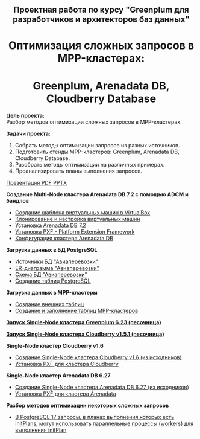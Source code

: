 ## <div align="center"> Проектная работа по курсу "Greenplum для разработчиков и архитекторов баз данных" <div align="center"> ##
   
# <div align="center"> Оптимизация сложных запросов в MPP-кластерах: </div> #
# <div align="center"> Greenplum, Arenadata DB, Cloudberry Database </div> #
   
**Цель проекта:**   
Разбор методов оптимизации сложных запросов в MPP-кластерах.   
   
**Задачи проекта:**   
1. Собрать методы оптимизации запросов из разных источников.   
2. Подготовить стенды MPP-кластеров: Greenplum, Arenadata DB, Cloudberry Database.   
3. Разобрать методы оптимизации на различных примерах.  
4. Проанализировать планы выполнения запросов.   

[Презентация PDF](Project_Optimization.pdf) [PPTX](Project_Optimization.pptx)    

**Создание Multi-Node кластера Arenadata DB 7.2 с помощью ADCM и бандлов**   
* [Создание шаблона виртуальных машин в VirtualBox](VMTemplate.md)   
* [Клонирование и настройка виртуальных машин](VMClone.md)   
* [Установка Arenadata DB 7.2](InstallArenadata7.2.md)   
* [Установка PXF - Platform Extension Framework](Install_PXF.md)
* [Конфигурация кластера Arenadata DB](arenadata_config.md)   

**Загрузка данных в БД PostgreSQL**   
* [Источники БД "Авиаперевозки"](air_db.md)
* [ER-диаграмма "Авиаперевозки"](Air_Flow_ER.jpg)
* [Схема БД "Авиаперевозки"](air_db_schema.jpg) 
* [Создание таблиц PostgreSQL](create_Postgres_tables.sql)   
   
**Загрузка данных в MPP-кластеры**   
* [Создание внешних таблиц](create_ext_tables.sql)   
* [Создание и заполнение таблиц MPP-кластеров](create_adb_tables.sql)   
   
[**Запуск Single-Node кластера Greenplum 6.23 (песочница)**](create_gp6.md)   
   
[**Запуск Single-Node кластера Cloudberry v1.5.1 (песочница)**](create_cloudberry.md)    

**Single-Node кластер Cloudberry v1.6**   
* [Создание Single-Node кластера Cloudberry v1.6 (из исходников)](create_cloudberry16.md)   
* [Установка PXF для кластера Cloudberry](Install_Cloudberry_PXF.md)   

**Single-Node кластер Arenadata DB 6.27**   
* [Создание Single-Node кластера Arenadata DB 6.27 (из исходников)](create_arenadata_6.md)
* [Установка PXF для кластера Arenadata](Install_Arenadata_PXF.md)
   
**Разбор методов оптимизации некоторых сложных запросов**
* [В PostgreSQL 17 запросы, в планах выполнения которых есть initPlans, могут использовать параллельные процессы (workers) для выполнения initPlan](Opt_initPlan.md)

